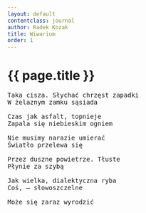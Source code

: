 ```yaml
---
layout: default
contentclass: journal
author: Radek Kozak
title: Wiwarium
order: 1
---
```


<h1 class="poem-title">{{ page.title }}</h1>

<pre class="poem">
Taka cisza. Słychać chrzęst zapadki
W żelaznym zamku sąsiada

Czas jak asfalt, topnieje
Zapala się niebieskim ogniem

Nie musimy narazie umierać
Światło przelewa się

Przez duszne powietrze. Tłuste
Płynie za szybą

Jak wielka, dialektyczna ryba
Coś, — słowoszczelne

Może się zaraz wyrodzić
</pre>
